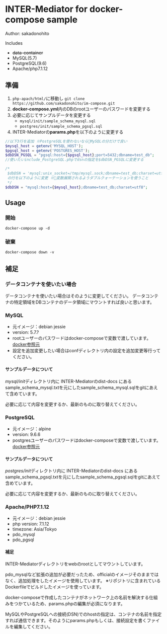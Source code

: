 # INTER-Mediator for docker-compose sample

Author: sakadonohito

Includes

- ~~data-container~~
- MySQL(5.7)
- PostgreSQL(9.6)
- Apache/php7.1.12

## 準備
1. ```php-apach/html/```に移動し ```git clone https://github.com/sakadonohito/im-compose.git```
2. **docker-compose.yml**内のDBのrootユーザーのパスワードを変更する
3. 必要に応じてサンプルデータを変更する
    - ```mysql/init/sample_schema_mysql.sql```
    - ```postgres/init/sample_schema_pgsql.sql```
4. INTER-Mediatorの**params.php**を以下のように変更する

```php
//以下3行を追加 ※PostgreSQLを使わないならMySQLの分だけで良い
$mysql_host = getenv('MYSQL_HOST');
$pgsql_host = getenv('POSTGRES_HOST');
$dbDSN_PGSQL = "pgsql:host={$pgsql_host};port=5432;dbname=test_db";
//使いたいinclude_PostgreSQL.phpでdsnの指定を$dbDSN_PGSQLに変更する

/*
 $dbDSN = 'mysql:unix_socket=/tmp/mysql.sock;dbname=test_db;charset=utf8';
 の行を以下のように変更 ※変数展開されるようダブルクォーテーションを使うこと
 */
$dbDSN = "mysql:host={$mysql_host};dbname=test_db;charset=utf8";
```

## Usage

### 開始
```
docker-compose up -d
```

### 破棄
```
docker-compose down -v
```

## 補足

### データコンテナを使いたい場合

データコンテナを使いたい場合はそのように変更してください。
データコンテナの特定領域をDBコンテナのデータ領域にマウントすれば良いと思います。

### MySQL

- 元イメージ：debian jessie
- version: 5.7.?
- rootユーザーのパスワードはdocker-composeで変数で渡しています。[docker参照元](https://hub.docker.com/_/mysql/)
- 設定を追加変更したい場合はconfディレクトリ内の設定を追加変更等行ってください。

#### サンプルデータについて
*mysql/init*ディレクトリ内に INTER-Mediatorのdist-docs にあるsample_schema_mysql.txtを元にしたsample_schema_mysql.sqlをgitにあえて含めています。

必要に応じて内容を変更するか、最新のものに取り替えてください。

### PostgreSQL

- 元イメージ：alpine
- version: 9.6.6
- postgresユーザーのパスワードはdocker-composeで変数で渡しています。[docker参照元](https://hub.docker.com/_/postgres/)

#### サンプルデータについて
*postgres/init*ディレクトリ内に INTER-Mediatorのdist-docs にあるsample_schema_pgsql.txtを元にしたsample_schema_pgsql.sqlをgitにあえて含めています。

必要に応じて内容を変更するか、最新のものに取り替えてください。


### Apache/PHP7.1.12

- 元イメージ：debian jessie
- php version: 7.1.12
- timezone: Asia/Tokyo
- pdo_mysql
- pdo_pgsql

#### 補足
INTER-Mediatorディレクトリをwebのrootとしてマウントしています。

pdo_mysqlなど拡張の追加が必要だったため、officialのイメージそのままではなく、追加処理をしたイメージを使用しています。
※リポジトリに含まれているDockerfileでビルドしたイメージを使っています。

docker-composeで作成したコンテナがネットワーク上の名前を解決する仕組みをつかているため、params.phpの編集が必須になります。

MySQLやPostgreSQLへの接続(DSN)でのhostの指定は、コンテナの名前を指定すれば通信できます。そのようにparams.phpもしくは、接続設定を書くファイルを編集してください。
